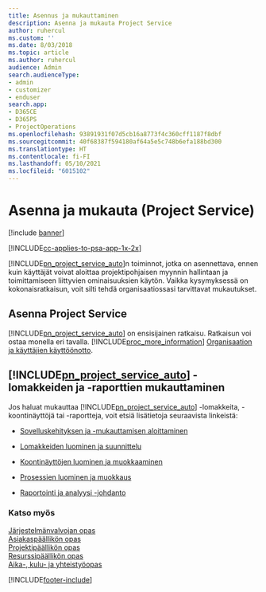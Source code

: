 ```yaml
---
title: Asennus ja mukauttaminen
description: Asenna ja mukauta Project Service
author: ruhercul
ms.custom: ''
ms.date: 8/03/2018
ms.topic: article
ms.author: ruhercul
audience: Admin
search.audienceType:
- admin
- customizer
- enduser
search.app:
- D365CE
- D365PS
- ProjectOperations
ms.openlocfilehash: 93891931f07d5cb16a8773f4c360cff1187f8dbf
ms.sourcegitcommit: 40f68387f594180af64a5e5c748b6efa188bd300
ms.translationtype: HT
ms.contentlocale: fi-FI
ms.lasthandoff: 05/10/2021
ms.locfileid: "6015102"
---
```

# <a name="install-and-customize-project-service"></a>Asenna ja mukauta (Project Service)

[!include [banner](../includes/psa-now-project-operations.md)]

[!INCLUDE[cc-applies-to-psa-app-1x-2x](../includes/cc-applies-to-psa-app-1x-2x.md)]

[!INCLUDE[pn_project_service_auto](../includes/pn-project-service-auto.md)]n toiminnot, jotka on asennettava, ennen kuin käyttäjät voivat aloittaa projektipohjaisen myynnin hallintaan ja toimittamiseen liittyvien ominaisuuksien käytön. Vaikka kysymyksessä on kokonaisratkaisun, voit silti tehdä organisaatiossasi tarvittavat mukautukset.  
<!-- TODO: I expect to find the information on how to get and install this here. Please find that and add it here. Same for Project Service.--> 
  
## <a name="install-project-service"></a>Asenna Project Service  
 [!INCLUDE[pn_project_service_auto](../includes/pn-project-service-auto.md)] on ensisijainen ratkaisu. Ratkaisun voi ostaa monella eri tavalla. [!INCLUDE[proc_more_information](../includes/proc-more-information.md)] [Organisaation ja käyttäjien käyttöönotto](/dynamics365/customerengagement/on-premises/admin/onboard-your-organization-and-users-to-dynamics-365-online).  
  
## <a name="customize-pn_project_service_auto-forms-and-reports"></a>[!INCLUDE[pn_project_service_auto](../includes/pn-project-service-auto.md)] -lomakkeiden ja -raporttien mukauttaminen  
 Jos haluat mukauttaa [!INCLUDE[pn_project_service_auto](../includes/pn-project-service-auto.md)] -lomakkeita, -koontinäyttöjä tai -raportteja, voit etsiä lisätietoja seuraavista linkeistä:  
  
- [Sovelluskehityksen ja -mukauttamisen aloittaminen](/dynamics365/customerengagement/on-premises/customize/getting-started-customization)  
  
- [Lomakkeiden luominen ja suunnittelu](/dynamics365/customerengagement/on-premises/customize/create-design-forms)  
  
- [Koontinäyttöjen luominen ja muokkaaminen](/dynamics365/customerengagement/on-premises/customize/create-edit-dashboards)  
  
- [Prosessien luominen ja muokkaus](/dynamics365/customerengagement/on-premises/customize/guide-staff-through-common-tasks-processes)  
  
- [Raportointi ja analyysi -johdanto](/dynamics365/customerengagement/on-premises/analytics/reporting-analytics-with-dynamics-365)  
  
### <a name="see-also"></a>Katso myös  
 [Järjestelmänvalvojan opas](../psa/admin-guide.md)   
 [Asiakaspäällikön opas](../psa/account-manager-guide.md)   
 [Projektipäällikön opas](../psa/project-manager-guide.md)   
 [Resurssipäällikön opas](../psa/resource-manager-guide.md)   
 [Aika-, kulu- ja yhteistyöopas](../psa/time-expense-collaboration-guide.md)


[!INCLUDE[footer-include](../includes/footer-banner.md)]